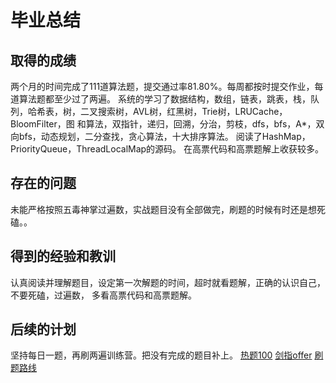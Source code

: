 # 毕业总结
## 取得的成绩
两个月的时间完成了111道算法题，提交通过率81.80%。每周都按时提交作业，每道算法题都至少过了两遍。
系统的学习了数据结构，数组，链表，跳表，栈，队列，哈希表，树，二叉搜索树，AVL树，红黑树，Trie树，LRUCache，BloomFilter，图
和算法，双指针，递归，回溯，分治，剪枝，dfs，bfs，A*，双向bfs，动态规划，二分查找，贪心算法，十大排序算法。
阅读了HashMap，PriorityQueue，ThreadLocalMap的源码。
在高票代码和高票题解上收获较多。
## 存在的问题
未能严格按照五毒神掌过遍数，实战题目没有全部做完，刷题的时候有时还是想死磕。。
## 得到的经验和教训
认真阅读并理解题目，设定第一次解题的时间，超时就看题解，正确的认识自己，不要死磕，过遍数，
多看高票代码和高票题解。
## 后续的计划
坚持每日一题，再刷两遍训练营。把没有完成的题目补上。
[热题100](https://leetcode-cn.com/problemset/hot-100/)
[剑指offer](https://leetcode-cn.com/problemset/lcof/)
[刷题路线]()